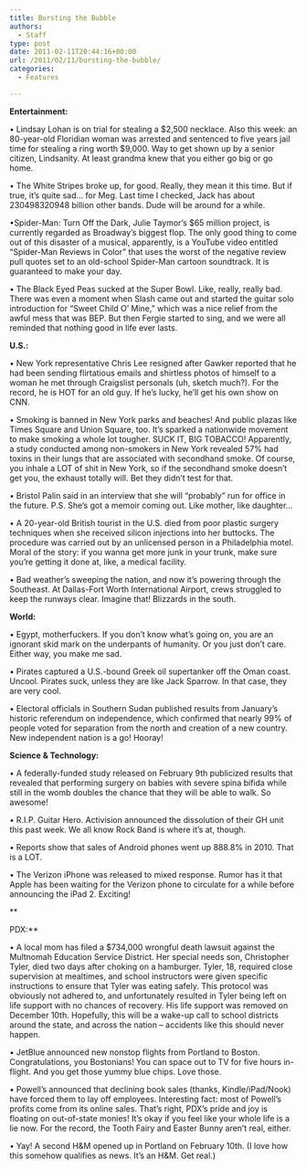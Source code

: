 ```yaml
---
title: Bursting the Bubble
authors: 
  - Staff
type: post
date: 2011-02-11T20:44:16+00:00
url: /2011/02/11/bursting-the-bubble/
categories:
  - Features

---
```

**Entertainment:** 

• Lindsay Lohan is on trial for stealing a $2,500 necklace. Also this week: an 80-year-old Floridian woman was arrested and sentenced to five years jail time for stealing a ring worth $9,000. Way to get shown up by a senior citizen, Lindsanity. At least grandma knew that you either go big or go home.

• The White Stripes broke up, for good. Really, they mean it this time. But if true, it’s quite sad… for Meg. Last time I checked, Jack has about 230498320948 billion other bands. Dude will be around for a while.

•Spider-Man: Turn Off the Dark, Julie Taymor’s $65 million project, is currently regarded as Broadway’s biggest flop. The only good thing to come out of this disaster of a musical, apparently, is a YouTube video entitled “Spider-Man Reviews in Color” that uses the worst of the negative review pull quotes set to an old-school Spider-Man cartoon soundtrack. It is guaranteed to make your day.

• The Black Eyed Peas sucked at the Super Bowl. Like, really, really bad. There was even a moment when Slash came out and started the guitar solo introduction for “Sweet Child O’ Mine,” which was a nice relief from the awful mess that was BEP. But then Fergie started to sing, and we were all reminded that nothing good in life ever lasts.

**U.S.:**

• New York representative Chris Lee resigned after Gawker reported that he had been sending flirtatious emails and shirtless photos of himself to a woman he met through Craigslist personals (uh, sketch much?). For the record, he is HOT for an old guy. If he’s lucky, he’ll get his own show on CNN.

• Smoking is banned in New York parks and beaches! And public plazas like Times Square and Union Square, too. It’s sparked a nationwide movement to make smoking a whole lot tougher. SUCK IT, BIG TOBACCO! Apparently, a study conducted among non-smokers in New York revealed 57% had toxins in their lungs that are associated with secondhand smoke. Of course, you inhale a LOT of shit in New York, so if the secondhand smoke doesn’t get you, the exhaust totally will. Bet they didn’t test for that.

• Bristol Palin said in an interview that she will “probably” run for office in the future. P.S. She’s got a memoir coming out. Like mother, like daughter&#8230;

• A 20-year-old British tourist in the U.S. died from poor plastic surgery techniques when she received silicon injections into her buttocks. The procedure was carried out by an unlicensed person in a Philadelphia motel. Moral of the story: if you wanna get more junk in your trunk, make sure you’re getting it done at, like, a medical facility. 

• Bad weather’s sweeping the nation, and now it’s powering through the Southeast. At Dallas-Fort Worth International Airport, crews struggled to keep the runways clear. Imagine that! Blizzards in the south. 

**World:**

• Egypt, motherfuckers. If you don’t know what’s going on, you are an ignorant skid mark on the underpants of humanity. Or you just don’t care. Either way, you make me sad.

• Pirates captured a U.S.-bound Greek oil supertanker off the Oman coast. Uncool. Pirates suck, unless they are like Jack Sparrow. In that case, they are very cool.

• Electoral officials in Southern Sudan published results from January’s historic referendum on independence, which confirmed that nearly 99% of people voted for separation from the north and creation of a new country. New independent nation is a go! Hooray!

**Science & Technology:**

• A federally-funded study released on February 9th publicized results that revealed that performing surgery on babies with severe spina bifida while still in the womb doubles the chance that they will be able to walk. So awesome!

• R.I.P. Guitar Hero. Activision announced the dissolution of their GH unit this past week. We all know Rock Band is where it’s at, though.

• Reports show that sales of Android phones went up 888.8% in 2010. That is a LOT. 

• The Verizon iPhone was released to mixed response. Rumor has it that Apple has been waiting for the Verizon phone to circulate for a while before announcing the iPad 2. Exciting!
  
**
  
PDX:**

• A local mom has filed a $734,000 wrongful death lawsuit against the Multnomah Education Service District. Her special needs son, Christopher Tyler, died two days after choking on a hamburger. Tyler, 18, required close supervision at mealtimes, and school instructors were given specific instructions to ensure that Tyler was eating safely. This protocol was obviously not adhered to, and unfortunately resulted in Tyler being left on life support with no chances of recovery. His life support was removed on December 10th. Hopefully, this will be a wake-up call to school districts around the state, and across the nation – accidents like this should never happen.

• JetBlue announced new nonstop flights from Portland to Boston. Congratulations, you Bostonians! You can space out to TV for five hours in-flight. And you get those yummy blue chips. Love those.

• Powell’s announced that declining book sales (thanks, Kindle/iPad/Nook) have forced them to lay off employees. Interesting fact: most of Powell’s profits come from its online sales. That’s right, PDX’s pride and joy is floating on out-of-state monies! It’s okay if you feel like your whole life is a lie now. For the record, the Tooth Fairy and Easter Bunny aren’t real, either.

• Yay! A second H&M opened up in Portland on February 10th. (I love how this somehow qualifies as news. It’s an H&M. Get real.)
